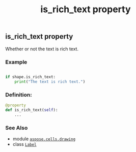 ﻿---
title: is_rich_text property
second_title: Aspose.Cells for Python via .NET API References
description: 
type: docs
weight: 640
url: /aspose.cells.drawing/label/is_rich_text/
is_root: false
---

## is_rich_text property


Whether or not the text is rich text.

### Example 


```python

if shape.is_rich_text:
    print("The text is rich text.")

```
### Definition:
```python
@property
def is_rich_text(self):
    ...
```

### See Also
* module [`aspose.cells.drawing`](../../)
* class [`Label`](/cells/python-net/aspose.cells.drawing/label)
